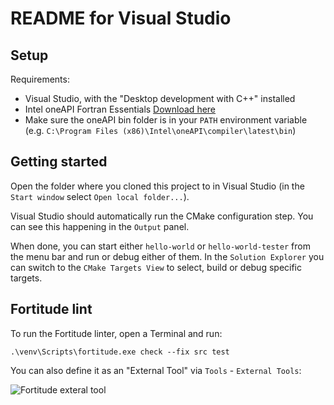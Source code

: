 # README for Visual Studio

## Setup

Requirements:

- Visual Studio, with the "Desktop development with C++" installed
- Intel oneAPI Fortran Essentials [Download here](https://www.intel.com/content/www/us/en/developer/tools/oneapi/fortran-compiler-download.html)
- Make sure the oneAPI bin folder is in your `PATH` environment variable (e.g. `C:\Program Files (x86)\Intel\oneAPI\compiler\latest\bin`)

## Getting started

Open the folder where you cloned this project to in Visual Studio (in the `Start window` select `Open local folder...`).

Visual Studio should automatically run the CMake configuration step. You can see this happening in the `Output` panel.

When done, you can start either `hello-world` or `hello-world-tester` from the menu bar and run or debug either of them. In the `Solution Explorer` you can switch to the `CMake Targets View` to select, build or debug specific targets.

## Fortitude lint

To run the Fortitude linter, open a Terminal and run:

```
.\venv\Scripts\fortitude.exe check --fix src test
```

You can also define it as an "External Tool" via `Tools` - `External Tools`:

![Fortitude exteral tool](visual-studio-fortitude.png)
